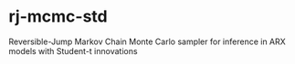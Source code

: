 rj-mcmc-std
===========

Reversible-Jump Markov Chain Monte Carlo sampler for inference in ARX models with Student-t innovations